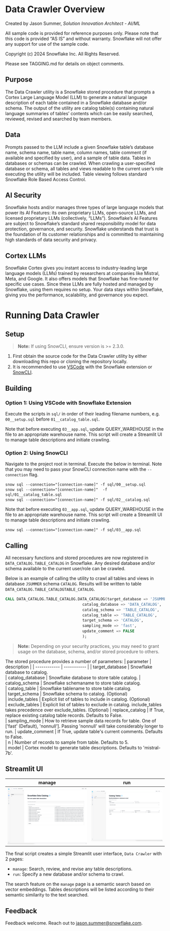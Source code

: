 # Data Crawler Overview
Created by Jason Summer, *Solution Innovation Architect - AI/ML*

All sample code is provided for reference purposes only. Please note that this code is provided “AS IS” and without warranty.  Snowflake will not offer any support for use of the sample code.

Copyright (c) 2024 Snowflake Inc. All Rights Reserved.

Please see TAGGING.md for details on object comments.

## Purpose
The Data Crawler utility is a Snowflake stored procedure that prompts a Cortex Large Language Model (LLM) to generate a natural language description of each table contained in a Snowflake database and/or schema. The output of the utility are catalog table(s) containing natural language summaries of tables’ contents which can be easily searched, reviewed, revised and searched by team members.

## Data
Prompts passed to the LLM include a given Snowflake table’s database name, schema name, table name, column names, table comment (if available and specified by user), and a sample of table data. Tables in databases or schemas can be crawled. When crawling a user-specified database or schema, all tables and views readable to the current user’s role executing the utility will be included. Table viewing follows standard Snowflake Role Based Access Control.

## AI Security
Snowflake hosts and/or manages three types of large language models that power its AI Features: its own proprietary LLMs, open-source LLMs, and licensed proprietary LLMs (collectively, “LLMs”). Snowflake’s AI Features are subject to Snowflake’s standard shared responsibility model for data protection, governance, and security. Snowflake understands that trust is the foundation of its customer relationships and is committed to maintaining high standards of data security and privacy.

## Cortex LLMs
Snowflake Cortex gives you instant access to industry-leading large language models (LLMs) trained by researchers at companies like Mistral, Meta, and Google. It also offers models that Snowflake has fine-tuned for specific use cases. Since these LLMs are fully hosted and managed by Snowflake, using them requires no setup. Your data stays within Snowflake, giving you the performance, scalability, and governance you expect.

# Running Data Crawler

## Setup
> **Note:** If using SnowCLI, ensure version is >= 2.3.0.

1) First obtain the source code for the Data Crawler utility by either downloading this repo or cloning the repository locally. 
2) It is recommended to use [VSCode](https://docs.snowflake.com/en/user-guide/vscode-ext) with the Snowflake extension or [SnowCLI](https://docs.snowflake.com/en/developer-guide/snowflake-cli-v2/index). 

## Building
### Option 1: Using VSCode with Snowflake Extension
Execute the scripts in `sql/` in order of their leading filename numbers, e.g. `00__setup.sql` before `01__catalog_table.sql`.

Note that before executing `03__app.sql`, update QUERY_WAREHOUSE in the file to an appropriate warehouse name. This script will create a Streamlit UI to manage table descriptions and initiate crawling.

### Option 2: Using SnowCLI
Navigate to the project root in terminal. Execute the below in terminal. Note that you may need to pass your SnowCLI connection name with the `--connection` flag.
```
snow sql --connection="[connection-name]" -f sql/00__setup.sql
snow sql --connection="[connection-name]"  -f sql/01__catalog_table.sql 
snow sql --connection="[connection-name]" -f sql/02__catalog.sql
```

Note that before executing `03__app.sql`, update QUERY_WAREHOUSE in the file to an appropriate warehouse name. This script will create a Streamlit UI to manage table descriptions and initiate crawling.
```
snow sql --connection="[connection-name]" -f sql/03__app.sql
```

## Calling
All necessary functions and stored procedures are now registered in `DATA_CATALOG.TABLE_CATALOG` in Snowflake.
Any desired database and/or schema available to the current user/role can be crawled. 

Below is an example of calling the utility to crawl all tables and views in database `JSUMMER` schema `CATALOG`. Results will be written to table `DATA_CATALOG.TABLE_CATALOGTABLE_CATALOG`.
```sql
CALL DATA_CATALOG.TABLE_CATALOG.DATA_CATALOG(target_database => 'JSUMMER',
                                  catalog_database => 'DATA_CATALOG',
                                  catalog_schema => 'TABLE_CATALOG',
                                  catalog_table => 'TABLE_CATALOG',
                                  target_schema => 'CATALOG',
                                  sampling_mode => 'fast', 
                                  update_comment => FALSE
                                  );
```

> **Note:** Depending on your security practices, you may need to grant usage on the database, schema, and/or stored procedure to others.

The stored procedure provides a number of parameters:
| parameter        | description |
| ------------     | ----------- |
| target_database  | Snowflake database to catalog.    
| catalog_database | Snowflake database to store table catalog.
| catalog_schema   | Snowflake schemaname to store table catalog.    
| catalog_table  | Snowflake tablename to store table catalog.     
| target_schema | Snowflake schema to catalog. (Optional)    
| include_tables   | Explicit list of tables to include in catalog. (Optional)     
| exclude_tables  | Explicit list of tables to exclude in catalog. include_tables takes precedence over exclude_tables. (Optional)
| replace_catalog | If True, replace existing catalog table records. Defaults to False.   
| sampling_mode   | How to retrieve sample data records for table. One of ['fast' (Default), 'nonnull']. Passing 'nonnull' will take considerably longer to run.
| update_comment  | If True, update table's current comments. Defaults to False.    
| n | Number of records to sample from table. Defaults to 5.    
| model   | Cortex model to generate table descriptions. Defaults to 'mistral-7b'.    
 
## Streamlit UI
manage                |  run
:--------------------:|:-------------------------:
![](images/manage.png)|![](images/run.png)

The final script creates a simple Streamlit user interface, `Data Crawler` with 2 pages:
- `manage`: Search, review, and revise any table descriptions. 
- `run`: Specify a new database and/or schema to crawl. 

The search feature on the `manage` page is a semantic search based on vector embeddings. Tables descriptions will be listed according to their semantic similarity to the text searched.

## Feedback
Feedback welcome. Reach out to jason.summer@snowflake.com.
